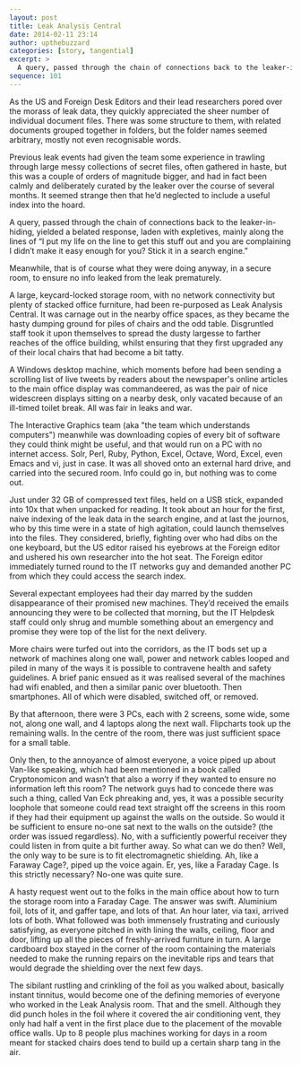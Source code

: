 ```yaml
---
layout: post
title: Leak Analysis Central
date: 2014-02-11 23:14
author: upthebuzzard
categories: [story, tangential]
excerpt: >
  A query, passed through the chain of connections back to the leaker-in-hiding, yielded a belated response, laden with expletives, mainly along the lines of “I put my life on the line to get this stuff out and you are complaining I didn’t make it easy enough for you? Stick it in a search engine.”
sequence: 101
---
```

As the US and Foreign Desk Editors and their lead researchers pored over the morass of leak data, they quickly appreciated the sheer number of individual document files. There was some structure to them, with related documents grouped together in folders, but the folder names seemed arbitrary, mostly not even recognisable words.

Previous leak events had given the team some experience in trawling through large messy collections of secret files, often gathered in haste, but this was a couple of orders of magnitude bigger, and had in fact been calmly and deliberately curated by the leaker over the course of several months. It seemed strange then that he’d neglected to include a useful index into the hoard.

A query, passed through the chain of connections back to the leaker-in-hiding, yielded a belated response, laden with expletives, mainly along the lines of “I put my life on the line to get this stuff out and you are complaining I didn’t make it easy enough for you? Stick it in a search engine.”

Meanwhile, that is of course what they were doing anyway, in a secure room, to ensure no info leaked from the leak prematurely.

A large, keycard-locked storage room, with no network connectivity but plenty of stacked office furniture, had been re-purposed as Leak Analysis Central. It was carnage out in the nearby office spaces, as they became the hasty dumping ground for piles of chairs and the odd table. Disgruntled staff took it upon themselves to spread the dusty largesse to farther reaches of the office building, whilst ensuring that they first upgraded any of their local chairs that had become a bit tatty.

A Windows desktop machine, which moments before had been sending a scrolling list of live tweets by readers about the newspaper's online articles to the main office display was commandeered, as was the pair of nice widescreen displays sitting on a nearby desk, only vacated because of an ill-timed toilet break. All was fair in leaks and war.

The Interactive Graphics team (aka "the team which understands computers") meanwhile was downloading copies of every bit of software they could think might be useful, and that would run on a PC with no internet access. Solr, Perl, Ruby, Python, Excel, Octave, Word, Excel, even Emacs and vi, just in case. It was all shoved onto an external hard drive, and carried into the secured room. Info could go in, but nothing was to come out.

Just under 32 GB of compressed text files, held on a USB stick, expanded into 10x that when unpacked for reading. It took about an hour for the first, naive indexing of the leak data in the search engine, and at last the journos, who by this time were in a state of high agitation, could launch themselves into the files. They considered, briefly, fighting over who had dibs on the one keyboard, but the US editor raised his eyebrows at the Foreign editor and ushered his own researcher into the hot seat. The Foreign editor immediately turned round to the IT networks guy and demanded another PC from which they could access the search index.

Several expectant employees had their day marred by the sudden disappearance of their promised new machines. They’d received the emails announcing they were to be collected that morning, but the IT Helpdesk staff could only shrug and mumble something about an emergency and promise they were top of the list for the next delivery.

More chairs were turfed out into the corridors, as the IT bods set up a network of machines along one wall, power and network cables looped and piled in many of the ways it is possible to contravene health and safety guidelines. A brief panic ensued as it was realised several of the machines had wifi enabled, and then a similar panic over bluetooth. Then smartphones. All of which were disabled, switched off, or removed.

By that afternoon, there were 3 PCs, each with 2 screens, some wide, some not, along one wall, and 4 laptops along the next wall. Flipcharts took up the remaining walls. In the centre of the room, there was just sufficient space for a small table.

Only then, to the annoyance of almost everyone, a voice piped up about Van-like speaking, which had been mentioned in a book called Cryptonomicon and wasn’t that also a worry if they wanted to ensure no information left this room? The network guys had to concede there was such a thing, called Van Eck phreaking and, yes, it was a possible security loophole that someone could read text straight off the screens in this room if they had their equipment up against the walls on the outside. So would it be sufficient to ensure no-one sat next to the walls on the outside? (the order was issued regardless). No, with a sufficiently powerful receiver they could listen in from quite a bit further away. So what can we do then? Well, the only way to be sure is to fit electromagnetic shielding. Ah, like a Faraway Cage?, piped up the voice again. Er, yes, like a Faraday Cage. Is this strictly necessary? No-one was quite sure.

A hasty request went out to the folks in the main office about how to turn the storage room into a Faraday Cage. The answer was swift. Aluminium foil, lots of it, and gaffer tape, and lots of that. An hour later, via taxi, arrived lots of both. What followed was both immensely frustrating and curiously satisfying, as everyone pitched in with lining the walls, ceiling, floor and door, lifting up all the pieces of freshly-arrived furniture in turn. A large cardboard box stayed in the corner of the room containing the materials needed to make the running repairs on the inevitable rips and tears that would degrade the shielding over the next few days.

The sibilant rustling and crinkling of the foil as you walked about, basically instant tinnitus, would become one of the defining memories of everyone who worked in the Leak Analysis room. That and the smell. Although they did punch holes in the foil where it covered the air conditioning vent, they only had half a vent in the first place due to the placement of the movable office walls. Up to 8 people plus machines working for days in a room meant for stacked chairs does tend to build up a certain sharp tang in the air.
